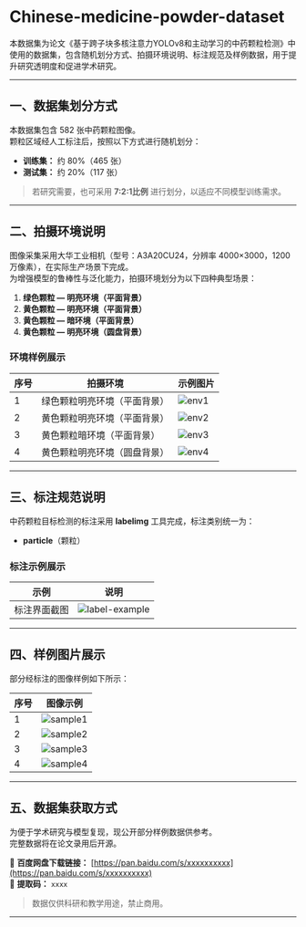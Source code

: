 # Chinese-medicine-powder-dataset

本数据集为论文《基于跨子块多核注意力YOLOv8和主动学习的中药颗粒检测》中使用的数据集，包含随机划分方式、拍摄环境说明、标注规范及样例数据，用于提升研究透明度和促进学术研究。

---

## 一、数据集划分方式

本数据集包含 582 张中药颗粒图像。  
颗粒区域经人工标注后，按照以下方式进行随机划分：

- **训练集：** 约 80%（465 张）  
- **测试集：** 约 20%（117 张）  

> 若研究需要，也可采用 **7:2:1比例** 进行划分，以适应不同模型训练需求。

---

## 二、拍摄环境说明

图像采集采用大华工业相机（型号：A3A20CU24，分辨率 4000×3000，1200 万像素），在实际生产场景下完成。  
为增强模型的鲁棒性与泛化能力，拍摄环境划分为以下四种典型场景：

1. **绿色颗粒 — 明亮环境（平面背景）**  
2. **黄色颗粒 — 明亮环境（平面背景）**  
3. **黄色颗粒 — 暗环境（平面背景）**  
4. **黄色颗粒 — 明亮环境（圆盘背景）**

### 环境样例展示

| 序号 | 拍摄环境 | 示例图片 |
|------|-----------|-----------|
| 1 | 绿色颗粒明亮环境（平面背景） | ![env1](images/env1.jpg) |
| 2 | 黄色颗粒明亮环境（平面背景） | ![env2](images/env2.jpg) |
| 3 | 黄色颗粒暗环境（平面背景） | ![env3](images/env3.jpg) |
| 4 | 黄色颗粒明亮环境（圆盘背景） | ![env4](images/env4.jpg) |

---

## 三、标注规范说明

中药颗粒目标检测的标注采用 **labelimg** 工具完成，标注类别统一为：

- **particle**（颗粒）

### 标注示例展示
| 示例 | 说明 |
|------|------|
| 标注界面截图 | ![label-example](标注时.png) |

---

## 四、样例图片展示

部分经标注的图像样例如下所示：

| 序号 | 图像示例 |
|------|-----------|
| 1 | ![sample1](标注1.jpg) |
| 2 | ![sample2](标注2.jpg) |
| 3 | ![sample3](标注3.jpg) |
| 4 | ![sample4](标注4.jpg) |

---

## 五、数据集获取方式

为便于学术研究与模型复现，现公开部分样例数据供参考。  
完整数据将在论文录用后开源。

🔗 **百度网盘下载链接：** [https://pan.baidu.com/s/xxxxxxxxxx](https://pan.baidu.com/s/xxxxxxxxxx)  
🔑 **提取码：** `xxxx`

> 数据仅供科研和教学用途，禁止商用。

---
